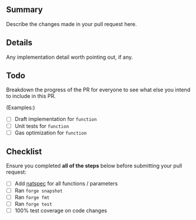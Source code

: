 ## Summary

Describe the changes made in your pull request here.

## Details

Any implementation detail worth pointing out, if any.

## Todo

Breakdown the progress of the PR for everyone to see what else you intend to include in this PR.

(Examples:)

- [ ] Draft implementation for `function`
- [ ] Unit tests for `function`
- [ ] Gas optimization for `function`

## Checklist

Ensure you completed **all of the steps** below before submitting your pull request:

- [ ] Add [natspec](https://docs.soliditylang.org/en/latest/natspec-format.html) for all functions / parameters
- [ ] Ran `forge snapshot`
- [ ] Ran `forge fmt`
- [ ] Ran `forge test`
- [ ] 100% test coverage on code changes